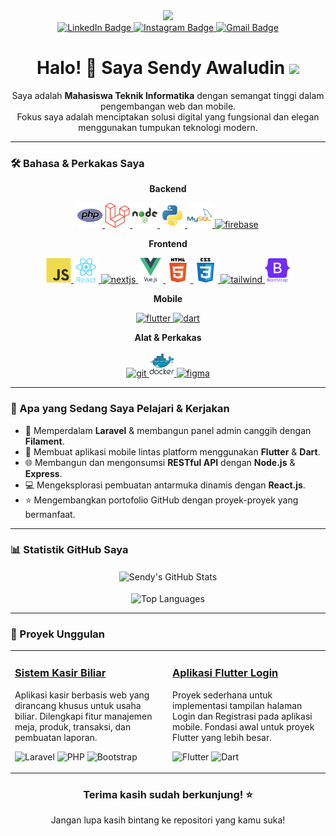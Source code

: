 <div id="header" align="center">
  <img src="https://media.giphy.com/media/M9gbBd9nbDrOTu1Mqx/giphy.gif" width="100"/>
</div>

<div id="badges" align="center">
  <a href="https://www.linkedin.com/in/sendi-awaludin-79b373255">
    <img src="https://img.shields.io/badge/LinkedIn-blue?style=for-the-badge&logo=linkedin&logoColor=white" alt="LinkedIn Badge"/>
  </a>
  <a href="https://www.instagram.com/sendyawldn">
    <img src="https://img.shields.io/badge/Instagram-E4405F?style=for-the-badge&logo=instagram&logoColor=white" alt="Instagram Badge"/>
  </a>
  <a href="mailto:Sendyawaludin4568@gmail.com">
    <img src="https://img.shields.io/badge/Gmail-D14836?style=for-the-badge&logo=gmail&logoColor=white" alt="Gmail Badge"/>
  </a>
</div>

<h1 align="center">
  Halo! 👋 Saya Sendy Awaludin
  <img src="https://media.giphy.com/media/hvRJCLFzcasrR4ia7z/giphy.gif" width="30px"/>
</h1>

<p align="center">
  Saya adalah <strong>Mahasiswa Teknik Informatika</strong> dengan semangat tinggi dalam pengembangan web dan mobile. <br>
  Fokus saya adalah menciptakan solusi digital yang fungsional dan elegan menggunakan tumpukan teknologi modern.
</p>

---

### 🛠️ Bahasa & Perkakas Saya

<div align="center">
  
  **Backend**
  <p>
    <a href="https://www.php.net" target="_blank" rel="noreferrer"> <img src="https://raw.githubusercontent.com/devicons/devicon/master/icons/php/php-original.svg" alt="php" width="40" height="40"/> </a>
    <a href="https://laravel.com/" target="_blank" rel="noreferrer"> <img src="https://raw.githubusercontent.com/devicons/devicon/develop/icons/laravel/laravel-original.svg" alt="laravel" width="40" height="40"/> </a>
    <a href="https://nodejs.org" target="_blank" rel="noreferrer"> <img src="https://raw.githubusercontent.com/devicons/devicon/master/icons/nodejs/nodejs-original-wordmark.svg" alt="nodejs" width="40" height="40"/> </a>
    <a href="https://www.python.org" target="_blank" rel="noreferrer"> <img src="https://raw.githubusercontent.com/devicons/devicon/master/icons/python/python-original.svg" alt="python" width="40" height="40"/> </a>
    <a href="https://www.mysql.com/" target="_blank" rel="noreferrer"> <img src="https://raw.githubusercontent.com/devicons/devicon/master/icons/mysql/mysql-original-wordmark.svg" alt="mysql" width="40" height="40"/> </a>
    <a href="https://firebase.google.com/" target="_blank" rel="noreferrer"> <img src="https://www.vectorlogo.zone/logos/firebase/firebase-icon.svg" alt="firebase" width="40" height="40"/> </a>
  </p>
  
  **Frontend**
  <p>
    <a href="https://developer.mozilla.org/en-US/docs/Web/JavaScript" target="_blank" rel="noreferrer"> <img src="https://raw.githubusercontent.com/devicons/devicon/master/icons/javascript/javascript-original.svg" alt="javascript" width="40" height="40"/> </a> 
    <a href="https://reactjs.org/" target="_blank" rel="noreferrer"> <img src="https://raw.githubusercontent.com/devicons/devicon/master/icons/react/react-original-wordmark.svg" alt="react" width="40" height="40"/> </a> 
    <a href="https://nextjs.org/" target="_blank" rel="noreferrer"> <img src="https://cdn.worldvectorlogo.com/logos/nextjs-2.svg" alt="nextjs" width="40" height="40"/> </a>
    <a href="https://vuejs.org/" target="_blank" rel="noreferrer"> <img src="https://raw.githubusercontent.com/devicons/devicon/master/icons/vuejs/vuejs-original-wordmark.svg" alt="vuejs" width="40" height="40"/> </a>
    <a href="https://www.w3.org/html/" target="_blank" rel="noreferrer"> <img src="https://raw.githubusercontent.com/devicons/devicon/master/icons/html5/html5-original-wordmark.svg" alt="html5" width="40" height="40"/> </a> 
    <a href="https://www.w3schools.com/css/" target="_blank" rel="noreferrer"> <img src="https://raw.githubusercontent.com/devicons/devicon/master/icons/css3/css3-original-wordmark.svg" alt="css3" width="40" height="40"/> </a> 
    <a href="https://tailwindcss.com/" target="_blank" rel="noreferrer"> <img src="https://www.vectorlogo.zone/logos/tailwindcss/tailwindcss-icon.svg" alt="tailwind" width="40" height="40"/> </a> 
    <a href="https://getbootstrap.com" target="_blank" rel="noreferrer"> <img src="https://raw.githubusercontent.com/devicons/devicon/master/icons/bootstrap/bootstrap-plain-wordmark.svg" alt="bootstrap" width="40" height="40"/> </a>
  </p>
  
  **Mobile**
  <p>
    <a href="https://flutter.dev" target="_blank" rel="noreferrer"> <img src="https://www.vectorlogo.zone/logos/flutterio/flutterio-icon.svg" alt="flutter" width="40" height="40"/> </a>
    <a href="https://dart.dev" target="_blank" rel="noreferrer"> <img src="https://www.vectorlogo.zone/logos/dartlang/dartlang-icon.svg" alt="dart" width="40" height="40"/> </a>
  </p>
  
  **Alat & Perkakas**
  <p>
    <a href="https://git-scm.com/" target="_blank" rel="noreferrer"> <img src="https://www.vectorlogo.zone/logos/git-scm/git-scm-icon.svg" alt="git" width="40" height="40"/> </a> 
    <a href="https://www.docker.com/" target="_blank" rel="noreferrer"> <img src="https://raw.githubusercontent.com/devicons/devicon/master/icons/docker/docker-original-wordmark.svg" alt="docker" width="40" height="40"/> </a> 
    <a href="https://www.figma.com/" target="_blank" rel="noreferrer"> <img src="https://www.vectorlogo.zone/logos/figma/figma-icon.svg" alt="figma" width="40" height="40"/> </a> 
  </p>
  
</div>

---

### 🌱 Apa yang Sedang Saya Pelajari & Kerjakan

- 🚀 Memperdalam **Laravel** & membangun panel admin canggih dengan **Filament**.
- 📱 Membuat aplikasi mobile lintas platform menggunakan **Flutter** & **Dart**.
- 🌐 Membangun dan mengonsumsi **RESTful API** dengan **Node.js** & **Express**.
- 💻 Mengeksplorasi pembuatan antarmuka dinamis dengan **React.js**.
- ⭐ Mengembangkan portofolio GitHub dengan proyek-proyek yang bermanfaat.

---

### 📊 Statistik GitHub Saya

<p align="center">
  <img align="center" src="https://github-readme-stats.vercel.app/api?username=Sendyawaldn&show_icons=true&locale=id&theme=tokyonight&count_private=true" alt="Sendy's GitHub Stats" />
  <br><br>
  <img align="center" src="https://github-readme-stats.vercel.app/api/top-langs?username=Sendyawaldn&layout=compact&locale=id&theme=tokyonight" alt="Top Languages" />
</p>

---

### 📁 Proyek Unggulan

<table width="100%">
  <tr>
    <td width="50%" valign="top">
      <h3><a href="https://github.com/Sendyawaldn/sistem-kasir-biliar">Sistem Kasir Biliar</a></h3>
      <p>Aplikasi kasir berbasis web yang dirancang khusus untuk usaha biliar. Dilengkapi fitur manajemen meja, produk, transaksi, dan pembuatan laporan.</p>
      <p>
        <img src="https://img.shields.io/badge/Laravel-FF2D20?style=for-the-badge&logo=laravel&logoColor=white" alt="Laravel">
        <img src="https://img.shields.io/badge/PHP-777BB4?style=for-the-badge&logo=php&logoColor=white" alt="PHP">
        <img src="https://img.shields.io/badge/Bootstrap-7952B3?style=for-the-badge&logo=bootstrap&logoColor=white" alt="Bootstrap">
      </p>
    </td>
    <td width="50%" valign="top">
      <h3><a href="https://github.com/Sendyawaldn/flutter-login">Aplikasi Flutter Login</a></h3>
      <p>Proyek sederhana untuk implementasi tampilan halaman Login dan Registrasi pada aplikasi mobile. Fondasi awal untuk proyek Flutter yang lebih besar.</p>
      <p>
        <img src="https://img.shields.io/badge/Flutter-02569B?style=for-the-badge&logo=flutter&logoColor=white" alt="Flutter">
        <img src="https://img.shields.io/badge/Dart-0175C2?style=for-the-badge&logo=dart&logoColor=white" alt="Dart">
      </p>
    </td>
  </tr>
</table>

<div align="center">
  <h3>Terima kasih sudah berkunjung! ⭐</h3>
  <p>Jangan lupa kasih bintang ke repositori yang kamu suka!</p>
</div>
